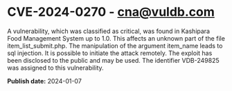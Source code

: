 # CVE-2024-0270 - cna@vuldb.com

A vulnerability, which was classified as critical, was found in Kashipara Food Management System up to 1.0. This affects an unknown part of the file item_list_submit.php. The manipulation of the argument item_name leads to sql injection. It is possible to initiate the attack remotely. The exploit has been disclosed to the public and may be used. The identifier VDB-249825 was assigned to this vulnerability.

**Publish date:** 2024-01-07
